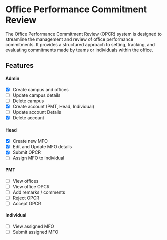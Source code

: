 # Office Performance Commitment Review

The Office Performance Commitment Review (OPCR) system is designed to streamline the management and review of office performance commitments. It provides a structured approach to setting, tracking, and evaluating commitments made by teams or individuals within the office.

## Features

#### Admin

- [x] Create campus and offices
- [ ] Update campus details
- [ ] Delete campus
- [x] Create account (PMT, Head, Individual)
- [ ] Update account Details
- [x] Delete account

#### Head

- [x] Create new MFO
- [x] Edit and Update MFO details
- [x] Submit OPCR
- [ ] Assign MFO to individual

#### PMT

- [ ] View offices
- [ ] View office OPCR
- [ ] Add remarks / comments
- [ ] Reject OPCR
- [ ] Accept OPCR

#### Individual

- [ ] View assigned MFO
- [ ] Submit assigned MFO
